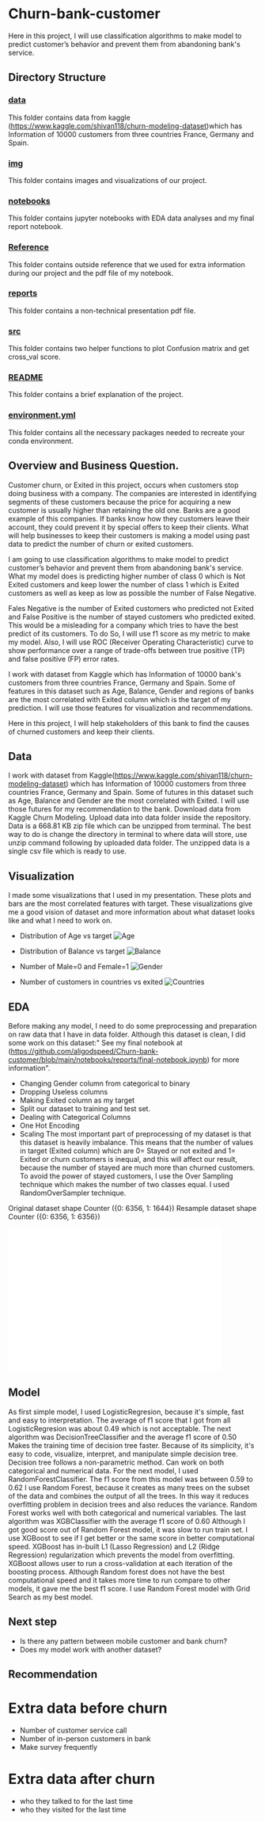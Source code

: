 # Churn-bank-customer
Here in this project, I will use classification algorithms to make model to predict customer’s behavior and prevent them from abandoning bank's service.

## Directory Structure

### [data](https://github.com/aligodspeed/Churn-bank-customer/tree/main/data)
This folder contains data from kaggle (https://www.kaggle.com/shivan118/churn-modeling-dataset)which has Information of 10000 customers from three countries France, Germany and Spain.

### [img](https://github.com/aligodspeed/Churn-bank-customer/tree/main/img)
This folder contains images and visualizations of our project.

### [notebooks](https://github.com/aligodspeed/Churn-bank-customer/tree/main/notebooks)
This folder contains jupyter notebooks with EDA data analyses and my final report notebook. 

### [Reference](https://github.com/aligodspeed/Churn-bank-customer/tree/main/reference%20)
This folder contains outside reference that we used for extra information during our project and the pdf file of my notebook.

### [reports](https://github.com/aligodspeed/Churn-bank-customer/tree/main/reports)
This folder contains a non-technical presentation pdf file.


### [src](https://github.com/aligodspeed/Churn-bank-customer/tree/main/src)
This folder contains two helper functions to plot Confusion matrix and get cross_val score.

### [README](https://github.com/aligodspeed/Churn-bank-customer/blob/main/README.md)
This folder contains a brief explanation of the project.

### [environment.yml](https://github.com/aligodspeed/Churn-bank-customer/blob/main/environment.yml)
This folder contains all the necessary packages needed to recreate your conda environment.

## Overview and Business Question.
Customer churn, or Exited in this project, occurs when customers stop doing business with a company. The companies are interested in identifying segments of these customers because the price for acquiring a new customer is usually higher than retaining the old one. Banks are a good example of this companies. If banks know how they customers leave their account, they could prevent it by special offers to keep their clients. What will help businesses to keep their customers is making a model using past data to predict the number of churn or exited customers.

I am going to use classification algorithms to make model to predict customer’s behavior and prevent them from abandoning bank's service. What my model does is predicting higher number of class 0 which is Not Exited customers and keep lower the number of class 1 which is Exited customers as well as keep as low as possible the number of False Negative.

Fales Negative is the number of Exited customers who predicted not Exited and False Positive is the number of stayed customers who predicted exited. This would be a misleading for a company which tries to have the best predict of its customers. To do So, I will use f1 score as my metric to make my model. Also, I will use ROC (Receiver Operating Characteristic) curve to show performance over a range of trade-offs between true positive (TP) and false positive (FP) error rates.

I work with dataset from Kaggle which has Information of 10000 bank's customers from three countries France, Germany and Spain. Some of features in this dataset such as Age, Balance, Gender and regions of banks are the most correlated with Exited column which is the target of my prediction. I will use those features for visualization and recommendations.

Here in this project, I will help stakeholders of this bank to find the causes of churned customers and keep their clients.

## Data
I work with dataset from Kaggle(https://www.kaggle.com/shivan118/churn-modeling-dataset) which has Information of 10000 customers from three countries France, Germany and Spain. Some of futures in this dataset such as Age, Balance and Gender are the most correlated with Exited. I will use those futures for my recommendation to the bank.
Download data from Kaggle Churn Modeling.
Upload data into data folder inside the repository.
Data is a 668.81 KB zip file which can be unzipped from terminal. The best way to do is change the directory in terminal to where data will store, use unzip command following by uploaded data folder.
The unzipped data is a single csv file which is ready to use.

## Visualization 
I made some visualizations that I used in my presentation. These plots and bars are the most correlated features with target. These visualizations give me a good vision of dataset and more information about what dataset looks like and what I need to work on. 

- Distribution of Age vs target 
![Age](../img/Age_Contribution.png)

- Distribution of Balance vs target
![Balance](../img/Balance_Contribution.png)

- Number of Male=0 and Female=1
![Gender](../img/Gender-bar.png)

- Number of customers in countries vs exited
![Countries](../img/Geography_count.png)

## EDA

Before making any model, I need to do some preprocessing and preparation on raw data that I have in data folder. 
Although this dataset is clean, I did some work on this dataset:" See my final notebook at (https://github.com/aligodspeed/Churn-bank-customer/blob/main/notebooks/reports/final-notebook.ipynb) for more information".

- Changing Gender column from categorical to binary
- Dropping Useless columns 
- Making Exited column as my target
- Split our dataset to training and test set.
- Dealing with Categorical Columns
- One Hot Encoding 
- Scaling 
The most important part of preprocessing of my dataset is that this dataset is heavily imbalance. This means that the number of values in target (Exited column) which are
0= Stayed or not exited and 1= Exited or churn customers is inequal, and this will affect our result, because the number of stayed are much more than churned customers. To avoid the power of stayed customers, I use the Over Sampling technique which makes the number of two classes equal. 
I used RandomOverSampler technique.

Original dataset shape Counter ({0: 6356, 1: 1644})
Resample dataset shape Counter ({0: 6356, 1: 6356})

![Imbalance_data](/notebooks/exploratory/Imbalance_data.png)

## Model
As first simple model, I used LogisticRegresion, because it's simple, fast and easy to interpretation. The average of f1 score that I got from all LogisticRegresion was about 0.49 which is not acceptable.
The next algorithm was DecisionTreeClassifier and the average f1 score of 0.50
Makes the training time of decision tree faster.
Because of its simplicity, it's easy to code, visualize, interpret, and manipulate simple decision tree.
Decision tree follows a non-parametric method.
Can work on both categorical and numerical data.
For the next model, I used RandomForestClassifier. The f1 score from this model was between 0.59 to 0.62
I use Random Forest, because it creates as many trees on the subset of the data and combines the output of all the trees. In this way it reduces overfitting problem in decision trees and also reduces the variance.
Random Forest works well with both categorical and numerical variables.
The last algorithm was XGBClassifier with the average f1 score of 0.60
Although I got good score out of Random Forest model, it was slow to run train set.
I use XGBoost to see if I get better or the same score in better computational speed.
XGBoost has in-built L1 (Lasso Regression) and L2 (Ridge Regression) regularization which prevents the model from overfitting.
XGBoost allows user to run a cross-validation at each iteration of the boosting process.
Although Random forest does not have the best computational speed and it takes more time to run compare to other models, it gave me the best f1 score.
I use Random Forest model with Grid Search as my best model.

## 
## Next step
- Is there any pattern between mobile customer and bank churn?
- Does my model work with another dataset?

## Recommendation 
# Extra data before churn
- Number of customer service call
- Number of in-person customers in bank
- Make survey frequently
# Extra data after churn
- who they talked to for the last time
- who they visited for the last time
